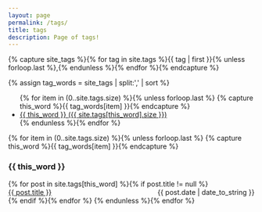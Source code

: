```yaml
---
layout: page
permalink: /tags/
title: tags
description: Page of tags!
---
```


<!-- Get the tag name for every tag on the site and set them
 to the `site_tags` variable. -->
{% capture site_tags %}{% for tag in site.tags %}{{ tag | first }}{% unless forloop.last %},{% endunless %}{% endfor %}{% endcapture %}
<!--
 {% capture site_tags %}{% for tag in site.tags %}{{ tag | first }}{% unless forloop.last %},{% endunless %}{% endfor %}{% endcapture %}
 -->

<!-- `tag_words` is a sorted array of the tag names. -->
{% assign tag_words = site_tags | split:',' | sort %}





<!-- List of all tags -->
<ul class="tags">
{% for item in (0..site.tags.size) %}{% unless forloop.last %}
{% capture this_word %}{{ tag_words[item] }}{% endcapture %}
<li>
<a href="#{{ this_word | cgi_escape }}" class="tag">{{ this_word }}
<span>({{ site.tags[this_word].size }})</span>
</a>
</li>
{% endunless %}{% endfor %}
</ul>





<!-- Posts by Tag -->
<div>
{% for item in (0..site.tags.size) %}{% unless forloop.last %}
{% capture this_word %}{{ tag_words[item] }}{% endcapture %}
<h3 id="{{ this_word | cgi_escape }}">{{ this_word }}</h3>
{% for post in site.tags[this_word] %}{% if post.title != null %}
<div>
<span style="float: left;">
<a href="{{ post.url }}">{{ post.title }}</a>
</span>
<span style="float: right;">
{{ post.date | date_to_string }}
</span>
</div>
<div style="clear: both;"></div>
{% endif %}{% endfor %}
{% endunless %}{% endfor %}
</div>
